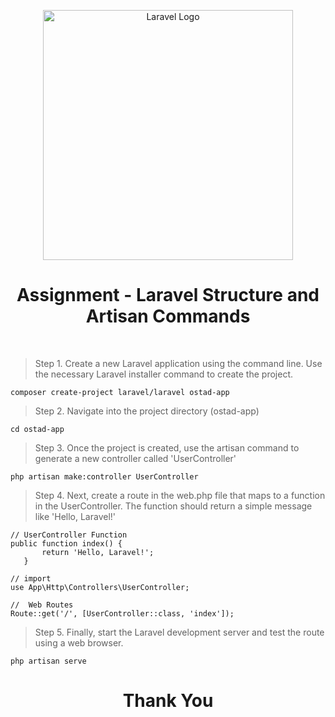 <p align="center"><a href="https://laravel.com" target="_blank"><img src="https://raw.githubusercontent.com/laravel/art/master/logo-lockup/5%20SVG/2%20CMYK/1%20Full%20Color/laravel-logolockup-cmyk-red.svg" width="400" alt="Laravel Logo"></a></p>

<h1 align="center"> Assignment - Laravel Structure and Artisan Commands </h1> <br> <bar></bar>

> Step 1. Create a new Laravel application using the command line. Use the necessary Laravel installer command to create the project.
```
composer create-project laravel/laravel ostad-app   
```

> Step 2. Navigate into the project directory (ostad-app)
```
cd ostad-app
```

> Step 3. Once the project is created, use the artisan command to generate a new controller called 'UserController'
```
php artisan make:controller UserController
```

> Step 4. Next, create a route in the web.php file that maps to a function in the UserController. The function should return a simple message like 'Hello, Laravel!'
```
// UserController Function
public function index() {
       return 'Hello, Laravel!';
   }

// import 
use App\Http\Controllers\UserController;

//  Web Routes
Route::get('/', [UserController::class, 'index']);
```

> Step 5. Finally, start the Laravel development server and test the route using a web browser.
```
php artisan serve
```
<h1 align="center"> Thank You </h1>
